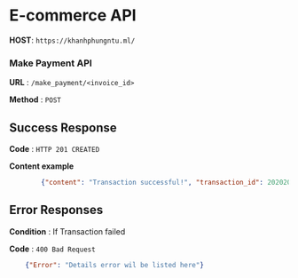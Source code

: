# E-commerce API

**HOST**: `https://khanhphungntu.ml/`

### Make Payment API

**URL** : `/make_payment/<invoice_id>`

**Method** : `POST`

## Success Response

**Code** : `HTTP 201 CREATED`

**Content example**

```json
		{"content": "Transaction successful!", "transaction_id": 2020202020 }
```

## Error Responses

**Condition** : If Transaction failed

**Code** : `400 Bad Request`


```json
	{"Error": "Details error wil be listed here"}
```